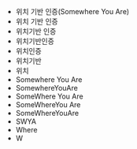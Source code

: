 - 위치 기반 인증(Somewhere You Are)
- 위치 기반 인증
- 위치기반 인증
- 위치기반인증
- 위치인증
- 위치기반
- 위치
- Somewhere You Are
- SomewhereYouAre
- SomeWhere You Are
- SomeWhereYou Are
- SomeWhereYouAre
- SWYA
- Where
- W